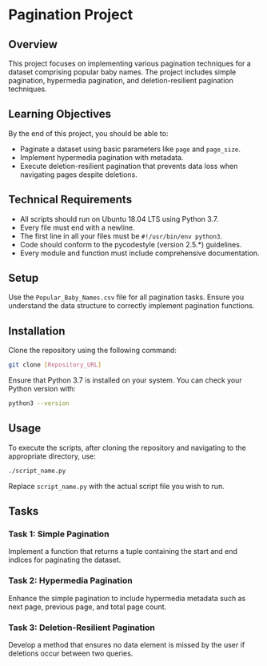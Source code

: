# Pagination Project

## Overview

This project focuses on implementing various pagination techniques for a dataset comprising popular baby names. The project includes simple pagination, hypermedia pagination, and deletion-resilient pagination techniques.

## Learning Objectives

By the end of this project, you should be able to:

- Paginate a dataset using basic parameters like `page` and `page_size`.
- Implement hypermedia pagination with metadata.
- Execute deletion-resilient pagination that prevents data loss when navigating pages despite deletions.

## Technical Requirements

- All scripts should run on Ubuntu 18.04 LTS using Python 3.7.
- Every file must end with a newline.
- The first line in all your files must be `#!/usr/bin/env python3`.
- Code should conform to the pycodestyle (version 2.5.*) guidelines.
- Every module and function must include comprehensive documentation.

## Setup

Use the `Popular_Baby_Names.csv` file for all pagination tasks. Ensure you understand the data structure to correctly implement pagination functions.

## Installation

Clone the repository using the following command:

```bash
git clone [Repository_URL]
```

Ensure that Python 3.7 is installed on your system. You can check your Python version with:

```bash
python3 --version
```

## Usage

To execute the scripts, after cloning the repository and navigating to the appropriate directory, use:

```bash
./script_name.py
```

Replace `script_name.py` with the actual script file you wish to run.

## Tasks

### Task 1: Simple Pagination

Implement a function that returns a tuple containing the start and end indices for paginating the dataset.

### Task 2: Hypermedia Pagination

Enhance the simple pagination to include hypermedia metadata such as next page, previous page, and total page count.

### Task 3: Deletion-Resilient Pagination

Develop a method that ensures no data element is missed by the user if deletions occur between two queries.
